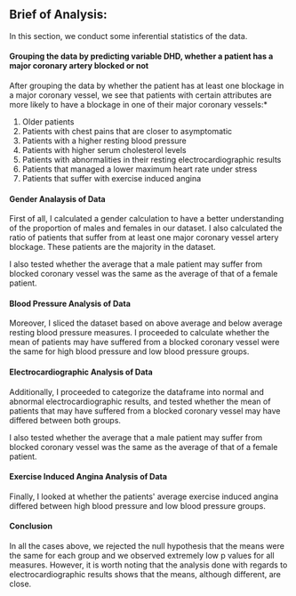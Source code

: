 ## Brief of Analysis: 

In this section, we conduct some inferential statistics of the data. 

#### Grouping the data by predicting variable DHD, whether a patient has a major coronary artery blocked or not

After grouping the data by whether the patient has at least one blockage in a major coronary vessel, we see that patients with certain attributes are more likely to have a blockage in one of their major coronary vessels:*

1. Older patients
2. Patients with chest pains that are closer to asymptomatic 
3. Patients with a higher resting blood pressure 
4. Patients with higher serum cholesterol levels 
5. Patients with abnormalities in their resting electrocardiographic results 
6. Patients that managed a lower maximum heart rate under stress
7. Patients that suffer with exercise induced angina 

#### Gender Analaysis of Data

First of all, I calculated a gender calculation to have a better understanding of the proportion of males and females in our dataset. 
I also calculated the ratio of patients that suffer from at least one major coronary vessel artery blockage. These patients are the majority in the dataset. 

I also tested whether the average that a male patient may suffer from blocked coronary vessel was the same as the average of that of a female patient. 

#### Blood Pressure Analysis of Data

Moreover, I sliced the dataset based on above average and below average resting blood pressure measures. I proceeded to calculate whether the mean of patients may have suffered from a blocked coronary vessel were the same for high blood pressure and low blood pressure groups. 

#### Electrocardiographic Analysis of Data 

Additionally, I proceeded to categorize the dataframe into normal and abnormal electrocardiographic results, and tested whether the mean of patients that may have suffered from a blocked coronary vessel may have differed between both groups. 

I also tested whether the average that a male patient may suffer from blocked coronary vessel was the same as the average of that of a female patient. 

#### Exercise Induced Angina Analysis of Data 

Finally, I looked at whether the patients' average exercise induced angina differed between high blood pressure and low blood pressure groups.

#### Conclusion

In all the cases above, we rejected the null hypothesis that the means were the same for each group and we observed extremely low p values for all measures. However, it is worth noting that the analysis done with regards to electrocardiographic results shows that the means, although different, are close. 